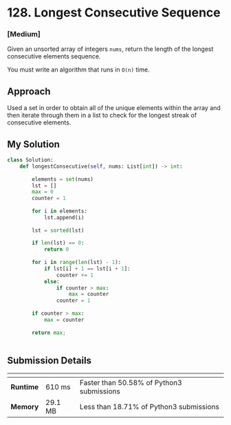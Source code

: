 # 128. Longest Consecutive Sequence

### [**Medium**]

Given an unsorted array of integers `nums`, return the length of the longest consecutive elements sequence.

You must write an algorithm that runs in `O(n)` time.

## Approach

Used a set in order to obtain all of the unique elements within the array and then iterate through them in a list to check for the longest streak of consecutive elements.

## My Solution

````python
class Solution:
    def longestConsecutive(self, nums: List[int]) -> int:
        
        elements = set(nums)
        lst = []
        max = 0
        counter = 1
            
        for i in elements:
            lst.append(i)
            
        lst = sorted(lst)
        
        if len(lst) == 0: 
            return 0
        
        for i in range(len(lst) - 1): 
            if lst[i] + 1 == lst[i + 1]:
                counter += 1
            else:
                if counter > max:
                    max = counter
                counter = 1
                
        if counter > max:
            max = counter   
            
        return max; 
            
````

## Submission Details

| <!-- -->    | <!-- --> | <!-- -->                             |
|-------------|----------|--------------------------------------|
| **Runtime** | 610 ms     | Faster than 50.58% of Python3 submissions |
| **Memory**  | 29.1 MB    | Less than 18.71% of Python3 submissions   |
